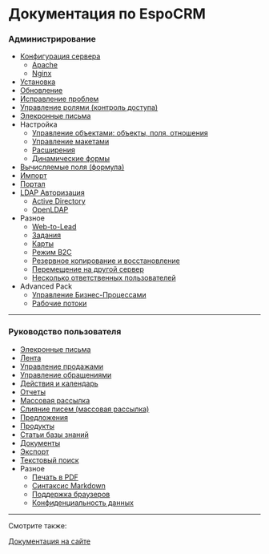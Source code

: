 # Документация по EspoCRM 

### Администрирование

* [Конфигурация сервера](https://github.com/espocrm/documentation/blob/master/i18n/ru_RU/administration/server-configuration.md)
  * [Apache](https://github.com/espocrm/documentation/blob/master/i18n/ru_RU/administration/apache-server-configuration.md)
  * [Nginx](https://github.com/espocrm/documentation/blob/master/i18n/ru_RU/administration/nginx-server-configuration.md)
* [Установка](https://github.com/espocrm/documentation/blob/master/i18n/ru_RU/administration/installation.md)
* [Обновление](https://github.com/espocrm/documentation/blob/master/i18n/ru_RU/administration/upgrading.md)
* [Исправление проблем](https://github.com/espocrm/documentation/blob/master/i18n/ru_RU/administration/troubleshooting.md)
* [Управление ролями (контроль доступа)](https://github.com/espocrm/documentation/blob/master/i18n/ru_RU/administration/roles-management.md)
* [Элекронные письма](https://github.com/espocrm/documentation/blob/master/i18n/ru_RU/administration/emails.md)
* Настройка
  * [Управление объектами: объекты, поля, отношения](https://github.com/espocrm/documentation/blob/master/i18n/ru_RU/administration/entity-manager.md)
  * [Управление макетами](https://github.com/Max18061989/documentation/blob/master/i18n/ru_RU/administration/layout-manager.md)
  * [Расширения](https://github.com/Max18061989/documentation/blob/master/i18n/ru_RU/administration/extensions.md)
  * [Динамические формы](https://github.com/Max18061989/documentation/blob/master/i18n/ru_RU/administration/dynamic-logic.md)
* [Вычисляемые поля (формула)](https://github.com/espocrm/documentation/blob/master/i18n/ru_RU/administration/formula.md)
* [Импорт](https://github.com/espocrm/documentation/blob/master/i18n/ru_RU/administration/import.md)
* [Портал](https://github.com/espocrm/documentation/blob/master/i18n/ru_RU/administration/portal.md)
* [LDAP Авторизация](https://github.com/espocrm/documentation/blob/master/i18n/ru_RU/administration/ldap-authorization.md)
  * [Active Directory](https://github.com/espocrm/documentation/blob/master/i18n/ru_RU/administration/ldap-authorization-for-ad.md)
  * [OpenLDAP](https://github.com/espocrm/documentation/blob/master/i18n/ru_RU/administration/ldap-authorization-for-openldap.md)
* Разное
  * [Web-to-Lead](https://github.com/espocrm/documentation/blob/master/i18n/ru_RU/administration/web-to-lead.md)
  * [Задания](https://github.com/espocrm/documentation/blob/master/i18n/ru_RU/administration/jobs.md)
  * [Карты](https://github.com/espocrm/documentation/blob/master/i18n/ru_RU/administration/maps.md)
  * [Режим B2C](https://github.com/espocrm/documentation/blob/master/i18n/ru_RU/administration/b2c.md)
  * [Резервное копирование и восстановление](https://github.com/espocrm/documentation/blob/master/i18n/ru_RU/administration/backup-and-restore.md)
  * [Перемещение на другой сервер](https://github.com/espocrm/documentation/blob/master/i18n/ru_RU/administration/moving-to-another-server.md)
  * [Несколько ответственных пользователей](https://github.com/espocrm/documentation/blob/master/i18n/ru_RU/administration/multiple-assigned-users.md)
* Advanced Pack
  * [Управление Бизнес-Процессами](https://github.com/espocrm/documentation/blob/master/i18n/ru_RU/administration/bpm.md)
  * [Рабочие потоки](https://github.com/espocrm/documentation/blob/master/i18n/ru_RU/administration/workflows.md)
---

### Руководство пользователя

* [Элекронные письма](https://github.com/espocrm/documentation/blob/master/i18n/ru_RU/user-guide/emails.md)
* [Лента](https://github.com/espocrm/documentation/blob/master/i18n/ru_RU/user-guide/stream.md)
* [Управление продажами](https://github.com/espocrm/documentation/blob/master/i18n/ru_RU/user-guide/sales-management.md)
* [Управление обращениями](https://github.com/espocrm/documentation/blob/master/i18n/ru_RU/user-guide/case-management.md)
* [Действия и календарь](https://github.com/espocrm/documentation/blob/master/i18n/ru_RU/user-guide/activities-and-calendar.md)
* [Отчеты](https://github.com/espocrm/documentation/blob/master/i18n/ru_RU/user-guide/reports.md)
* [Массовая рассылка](https://github.com/espocrm/documentation/blob/master/i18n/ru_RU/user-guide/mass-email.md)
* [Слияние писем (массовая рассылка)](https://github.com/espocrm/documentation/blob/master/i18n/ru_RU/user-guide/mail-merge.md)
* [Предложения](https://github.com/espocrm/documentation/blob/master/i18n/ru_RU/user-guide/quotes.md)
* [Продукты](https://github.com/espocrm/documentation/blob/master/i18n/ru_RU/user-guide/products.md)
* [Статьи базы знаний](https://github.com/espocrm/documentation/blob/master/i18n/ru_RU/user-guide/knowledge-base.md)
* [Документы](https://github.com/espocrm/documentation/blob/master/i18n/ru_RU/user-guide/documents.md)
* [Экспорт](https://github.com/espocrm/documentation/blob/master/i18n/ru_RU/user-guide/export.md)
* [Текстовый поиск](https://github.com/espocrm/documentation/blob/master/i18n/ru_RU/user-guide/text-search.md)
* Разное
  * [Печать в PDF](https://github.com/espocrm/documentation/blob/master/i18n/ru_RU/user-guide/printing-to-pdf.md)
  * [Синтаксис Markdown](https://github.com/espocrm/documentation/blob/master/i18n/ru_RU/user-guide/markdown.md)
  * [Поддержка браузеров](https://github.com/espocrm/documentation/blob/master/i18n/ru_RU/user-guide/browser-support.md)
  * [Конфиденциальность данных](https://github.com/espocrm/documentation/blob/master/i18n/ru_RU/user-guide/data-privacy.md)

---

Смотрите также:

[Документация на сайте](https://www.espocrm.com/documentation/)
